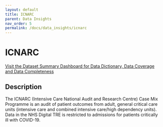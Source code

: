 ```yaml
---
layout: default
title: ICNARC
parent: Data Insights
nav_order: 5
permalink: /docs/data_insights/icnarc
---
```


# ICNARC

<span class="fs-3">
  <a href="https://github.com/BHFDSC/cvd-covid-tre-dashboard" class="btn" target="_blank">Visit the Dataset Summary Dashboard for Data Dictionary, Data Coverage and Data Completeness</a>
</span>

## Description

The ICNARC (Intensive Care National Audit and Research Centre) Case Mix Programme is an audit of patient outcomes from adult, general critical care units (intensive care and combined intensive care/high dependency units). Data in the NHS Digital TRE is restricted to admissions for patients critically ill with COVID-19.


